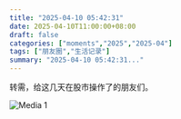 ```yaml
---
title: "2025-04-10 05:42:31"
date: 2025-04-10T11:00:00+08:00
draft: false
categories: ["moments","2025","2025-04"]
tags: ["朋友圈","生活记录"]
summary: "2025-04-10 05:42:31..."
---
```


转需，给这几天在股市操作了的朋友们。

![Media 1](/Moments/photos/2025-04-10/202504100542310.jpg)

